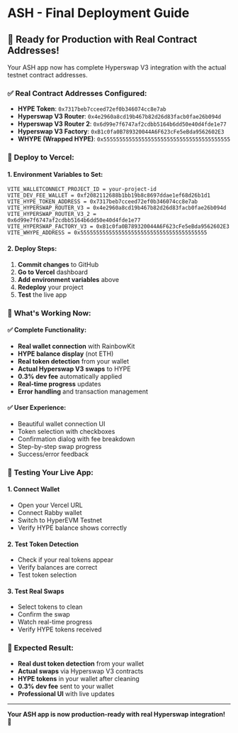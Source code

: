 # ASH - Final Deployment Guide

## 🎉 **Ready for Production with Real Contract Addresses!**

Your ASH app now has complete Hyperswap V3 integration with the actual testnet contract addresses.

### ✅ **Real Contract Addresses Configured:**
- **HYPE Token**: `0x7317beb7cceed72ef0b346074cc8e7ab`
- **Hyperswap V3 Router**: `0x4e2960a8cd19b467b82d26d83facb0fae26b094d`
- **Hyperswap V3 Router 2**: `0x6d99e7f6747af2cdbb5164b6dd50e40d4fde1e77`
- **Hyperswap V3 Factory**: `0xB1c0fa0B789320044A6F623cFe5eBda9562602E3`
- **WHYPE (Wrapped HYPE)**: `0x5555555555555555555555555555555555555555`

### 🚀 **Deploy to Vercel:**

#### **1. Environment Variables to Set:**
```
VITE_WALLETCONNECT_PROJECT_ID = your-project-id
VITE_DEV_FEE_WALLET = 0xf2082112688b1bb19b8c8697ddae1ef68d26b1d1
VITE_HYPE_TOKEN_ADDRESS = 0x7317beb7cceed72ef0b346074cc8e7ab
VITE_HYPERSWAP_ROUTER_V3 = 0x4e2960a8cd19b467b82d26d83facb0fae26b094d
VITE_HYPERSWAP_ROUTER_V3_2 = 0x6d99e7f6747af2cdbb5164b6dd50e40d4fde1e77
VITE_HYPERSWAP_FACTORY_V3 = 0xB1c0fa0B789320044A6F623cFe5eBda9562602E3
VITE_WHYPE_ADDRESS = 0x5555555555555555555555555555555555555555
```

#### **2. Deploy Steps:**
1. **Commit changes** to GitHub
2. **Go to Vercel** dashboard
3. **Add environment variables** above
4. **Redeploy** your project
5. **Test** the live app

### 🎯 **What's Working Now:**

#### **✅ Complete Functionality:**
- **Real wallet connection** with RainbowKit
- **HYPE balance display** (not ETH)
- **Real token detection** from your wallet
- **Actual Hyperswap V3 swaps** to HYPE
- **0.3% dev fee** automatically applied
- **Real-time progress** updates
- **Error handling** and transaction management

#### **✅ User Experience:**
- Beautiful wallet connection UI
- Token selection with checkboxes
- Confirmation dialog with fee breakdown
- Step-by-step swap progress
- Success/error feedback

### 🔧 **Testing Your Live App:**

#### **1. Connect Wallet**
- Open your Vercel URL
- Connect Rabby wallet
- Switch to HyperEVM Testnet
- Verify HYPE balance shows correctly

#### **2. Test Token Detection**
- Check if your real tokens appear
- Verify balances are correct
- Test token selection

#### **3. Test Real Swaps**
- Select tokens to clean
- Confirm the swap
- Watch real-time progress
- Verify HYPE tokens received

### 🎉 **Expected Result:**
- **Real dust token detection** from your wallet
- **Actual swaps** via Hyperswap V3 contracts
- **HYPE tokens** in your wallet after cleaning
- **0.3% dev fee** sent to your wallet
- **Professional UI** with live updates

---

**Your ASH app is now production-ready with real Hyperswap integration!** 🚀
